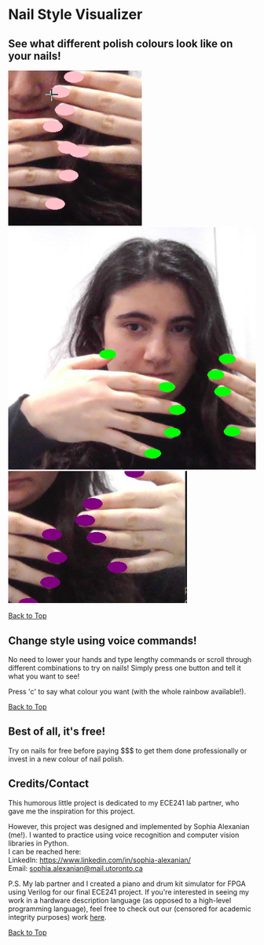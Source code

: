 # Nail Style Visualizer

## See what different polish colours look like on your nails!

![Sample pictures of combinations](assets/pink_nails.png)
![Sample pictures of combinations](assets/green_nails.png)
![Sample pictures of combinations](assets/purple_nails.png)

[Back to Top](#nail-style-visualizer)

## Change style using voice commands!

No need to lower your hands and type lengthy commands or scroll through different combinations to try on nails! Simply press one button and tell it what you want to see!

Press 'c' to say what colour you want (with the whole rainbow available!).

[Back to Top](#nail-style-visualizer)

## Best of all, it's free!

Try on nails for free before paying $$$ to get them done professionally or invest in a new colour of nail polish.

## Credits/Contact

This humorous little project is dedicated to my ECE241 lab partner, who gave me the inspiration for this project.

However, this project was designed and implemented by Sophia Alexanian (me!). I wanted to practice using voice recognition and computer vision libraries in Python.   
I can be reached here:  
LinkedIn: https://www.linkedin.com/in/sophia-alexanian/   
Email: sophia.alexanian@mail.utoronto.ca

P.S. My lab partner and I created a piano and drum kit simulator for FPGA using Verilog for our final ECE241 project. If you're interested in seeing my work in a hardware description language (as opposed to a high-level programming language), feel free to check out our (censored for academic integrity purposes) work [here](https://github.com/RoZ4/Pianissimo-for-the-FPGA).

[Back to Top](#nail-style-visualizer)

